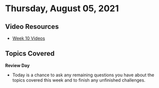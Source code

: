 # Thursday, August 05, 2021

## Video Resources
- [Week 10 Videos](https://www.youtube.com/watch?v=MZsgo-nkEY0&list=PLu0CiQ7bzwERqTICz00ppIjH3GTu1cYK6)

## Topics Covered
**Review Day**
  - Today is a chance to ask any remaining questions you have about the topics covered this week and to finish any unfinished challenges.

